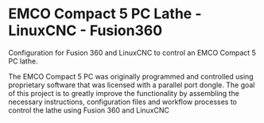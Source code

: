 # EMCO Compact 5 PC Lathe - LinuxCNC - Fusion360
Configuration for Fusion 360 and LinuxCNC to control an EMCO Compact 5 PC lathe.

The EMCO Compact 5 PC was originally programmed and controlled using proprietary software that was licensed with a parallel port dongle. The goal of this project is to greatly improve the functionality by assembling the necessary instructions, configuration files and workflow processes to control the lathe using Fusion 360 and LinuxCNC
